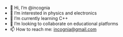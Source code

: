 - 👋 Hi, I’m @incognia
- 👀 I’m interested in physics and electronics
- 🌱 I’m currently learning C++
- 💞️ I’m looking to collaborate on educational platforms
- 📫 How to reach me: incognia@gmail.com

<!---
incognia/incognia is a ✨ special ✨ repository because its `README.md` (this file) appears on your GitHub profile.
You can click the Preview link to take a look at your changes.
--->
